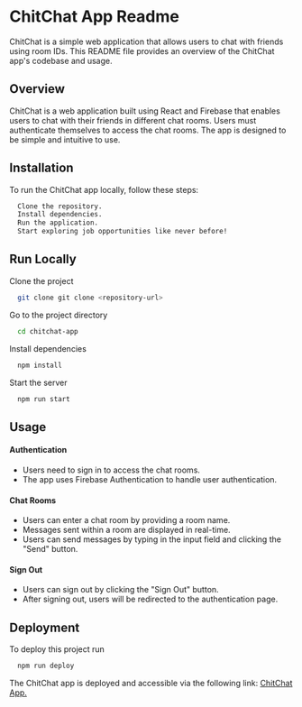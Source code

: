 
# ChitChat App Readme

ChitChat is a simple web application that allows users to chat with friends using room IDs. This README file provides an overview of the ChitChat app's codebase and usage.



## Overview

ChitChat is a web application built using React and Firebase that enables users to chat with their friends in different chat rooms. Users must authenticate themselves to access the chat rooms. The app is designed to be simple and intuitive to use.


## Installation

To run the ChitChat app locally, follow these steps:

```bash
  Clone the repository.
  Install dependencies.
  Run the application.
  Start exploring job opportunities like never before!
```
    
## Run Locally

Clone the project

```bash
  git clone git clone <repository-url>
```

Go to the project directory

```bash
  cd chitchat-app
```

Install dependencies

```bash
  npm install
```

Start the server

```bash
  npm run start
```


## Usage

#### Authentication

- Users need to sign in to access the chat rooms.
- The app uses Firebase Authentication to handle user authentication.

#### Chat Rooms

- Users can enter a chat room by providing a room name.
- Messages sent within a room are displayed in real-time.
- Users can send messages by typing in the input field and clicking the "Send" button.

#### Sign Out

- Users can sign out by clicking the "Sign Out" button.
- After signing out, users will be redirected to the authentication page.



## Deployment

To deploy this project run

```bash
  npm run deploy
```

The ChitChat app is deployed and accessible via the following link: <a href="https://chitchat-d5d1e.web.app/"> ChitChat App. </a>
